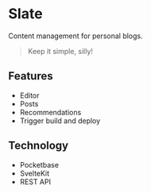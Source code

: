 # Slate

Content management for personal blogs.

> Keep it simple, silly!

## Features
- Editor
- Posts
- Recommendations
- Trigger build and deploy

## Technology
- Pocketbase
- SvelteKit
- REST API
